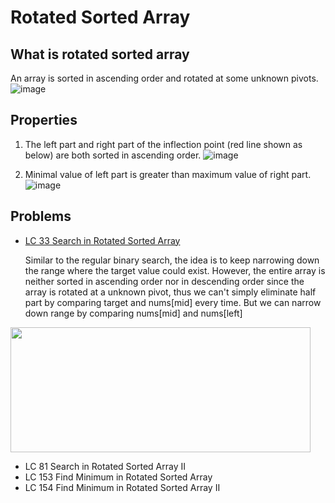 # Rotated Sorted Array

## What is rotated sorted array
An array is sorted in ascending order and rotated at some unknown pivots.
![image](https://github.com/idanhuang/idanhuang.github.io/blob/master/image/roated_sorted_array_1.png)

## Properties
1. The left part and right part of the inflection point (red line shown as below) are both sorted in ascending order.
![image](https://github.com/idanhuang/idanhuang.github.io/blob/master/image/roated_sorted_array_2.png)

2. Minimal value of left part is greater than maximum value of right part.
![image](https://github.com/idanhuang/idanhuang.github.io/blob/master/image/roated_sorted_array_3.png)


## Problems
- [LC 33 Search in Rotated Sorted Array](https://leetcode.com/problems/search-in-rotated-sorted-array/submissions/)
  
  Similar to the regular binary search, the idea is to keep narrowing down the range where the target value could exist. However, the entire array is neither sorted in ascending order nor in descending order since the array is rotated at a unknown pivot, thus we can't simply eliminate half part by comparing target and nums[mid] every time. But we can narrow down range by comparing nums[mid] and nums[left]

<img src="https://github.com/idanhuang/idanhuang.github.io/blob/master/image/rotated_sorted_array_4.png" data-canonical-src="https://github.com/idanhuang/idanhuang.github.io/blob/master/image/rotated_sorted_array_4.png" width="480" height="200" />
  
- LC 81 Search in Rotated Sorted Array II
- LC 153 Find Minimum in Rotated Sorted Array
- LC 154 Find Minimum in Rotated Sorted Array II
